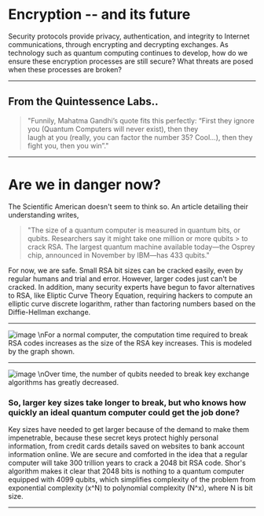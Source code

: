 # Encryption -- and its future
Security protocols provide privacy, authentication, and integrity to Internet communications, through encrypting and decrypting exchanges. As technology such as quantum computing continues to develop, how do we ensure these encryption processes are still secure? What threats are posed when these processes are broken?

---

## From the Quintessence Labs..
> "Funnily, Mahatma Gandhi’s quote fits this perfectly: “First they ignore you (Quantum Computers will never exist), then they  
> laugh at you (really, you can factor the number 35? Cool…), then they fight you, then you win”."

---

# Are we in danger now?

The Scientific American doesn't seem to think so. An article detailing their understanding writes, 
> "The size of a quantum computer is measured in quantum bits, or qubits. Researchers say it might take one million or more qubits > to crack RSA. The largest quantum machine available today—the Osprey chip, announced in November by IBM—has 433 qubits." 

For now, we are safe. Small RSA bit sizes can be cracked easily, even by regular humans and trial and error. However, larger codes just can't be cracked. In addition, many security experts have begun to favor alternatives to RSA, like Eliptic Curve Theory Equation, requiring hackers to compute an elliptic curve discrete logarithm, rather than factoring numbers based on the Diffie-Hellman exchange.

---
![image](https://github.com/Maanya-Arora/Encryption/assets/40130525/998f5775-c77f-4c58-826a-0529845e8238)
\nFor a normal computer, the computation time required to break RSA codes increases as the size of the RSA key increases. This is modeled by the graph shown. 

---

![image](https://github.com/Maanya-Arora/Encryption/assets/40130525/cdfe7824-faae-4ca0-a354-faac7ae199c9)
\nOver time, the number of qubits needed to break key exchange algorithms has greatly decreased. 

### So, larger key sizes take longer to break, but who knows how quickly an ideal quantum computer could get the job done?  
Key sizes have needed to get larger because of the demand to make them impenetrable, because these secret keys protect highly personal information, from credit cards details saved on websites to bank account information online. We are secure and comforted in the idea that a regular computer will take 300 trillion years to crack a 2048 bit RSA code. Shor's algorithm makes it clear that 2048 bits is nothing to a quantum computer equipped with 4099 qubits, which simplifies complexity of the problem from exponential complexity (x^N) to polynomial complexity (N^x), where N is bit size. 

---
